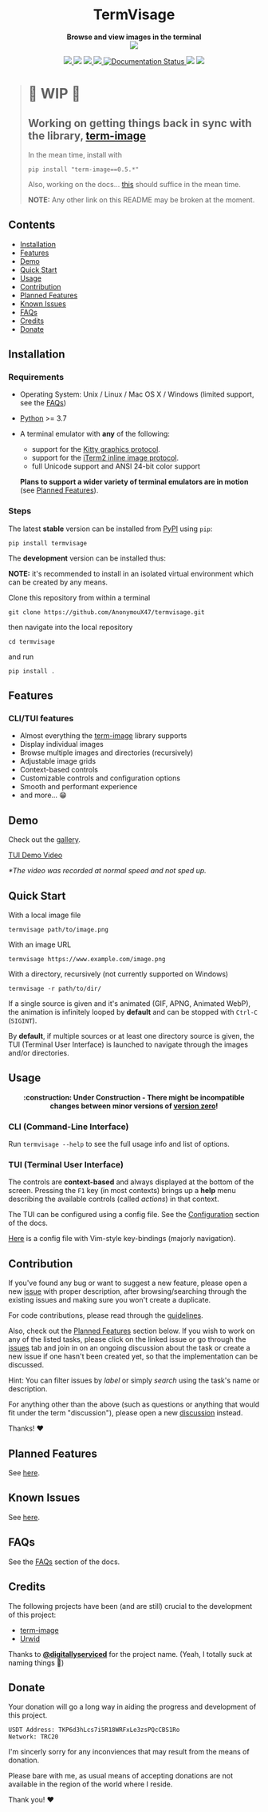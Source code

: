 <div align="center">
<h1><b>TermVisage</b></h1>
<b>Browse and view images in the terminal</b>
<br>
<img src="https://raw.githubusercontent.com/AnonymouX47/termvisage/main/docs/source/resources/tui.png">

<p align="center">
   <a href='https://pypi.org/project/termvisage/'>
      <img src='https://img.shields.io/pypi/v/termvisage.svg'>
   </a>
   <img src="https://static.pepy.tech/badge/termvisage">
   <a href='https://pypi.org/project/termvisage/'>
      <img src='https://img.shields.io/pypi/pyversions/termvisage.svg'>
   </a>
   <a href='https://github.com/psf/black'>
      <img src='https://img.shields.io/badge/code%20style-black-000000.svg'>
   </a>
   <a href='https://termvisage.readthedocs.io/en/latest/?badge=latest'>
      <img src='https://readthedocs.org/projects/termvisage/badge/?version=latest' alt='Documentation Status' />
   </a>
   <img src="https://img.shields.io/github/last-commit/AnonymouX47/termvisage">
   <a href="https://twitter.com/intent/tweet?text=Display%20and%20browse%20images%20in%20the%20the%20terminal&url=https://github.com/AnonymouX47/termvisage&hashtags=developers,images,terminal,python">
      <img src="https://img.shields.io/twitter/url/http/shields.io.svg?style=social">
   </a>
</p>

</div>


> # :construction: WIP :construction:
>
> ## Working on getting things back in sync with the library, [term-image]
>
> In the mean time, install with
> ```shell
> pip install "term-image==0.5.*"
> ```
>
> Also, working on the docs... [this](https://term-image.readthedocs.io/en/v0.5.0/viewer/index.html) should suffice in the mean time.
>
> **NOTE:** Any other link on this README may be broken at the moment.


## Contents
- [Installation](#installation)
- [Features](#features)
- [Demo](#demo)
- [Quick Start](#quick-start)
- [Usage](#usage)
- [Contribution](#contribution)
- [Planned Features](#planned-features)
- [Known Issues](#known-issues)
- [FAQs](#faqs)
- [Credits](#credits)
- [Donate](#donate)


## Installation

### Requirements
- Operating System: Unix / Linux / Mac OS X / Windows (limited support, see the [FAQs](https://termvisage.readthedocs.io/en/latest/faqs.html))
- [Python](https://www.python.org/) >= 3.7
- A terminal emulator with **any** of the following:
  
  - support for the [Kitty graphics protocol](https://sw.kovidgoyal.net/kitty/graphics-protocol/).
  - support for the [iTerm2 inline image protocol](https://iterm2.com/documentation-images.html).
  - full Unicode support and ANSI 24-bit color support

  **Plans to support a wider variety of terminal emulators are in motion** (see [Planned Features](#planned-features)).

### Steps
The latest **stable** version can be installed from [PyPI](https://pypi.python.org/pypi/termvisage) using `pip`:

```shell
pip install termvisage
```

The **development** version can be installed thus:

**NOTE:** it's recommended to install in an isolated virtual environment which can be created by any means.

Clone this repository from within a terminal
```shell
git clone https://github.com/AnonymouX47/termvisage.git
```

then navigate into the local repository
```shell
cd termvisage
```

and run
```shell
pip install .
```


## Features

### CLI/TUI features
- Almost everything the [term-image] library supports
- Display individual images
- Browse multiple images and directories (recursively)
- Adjustable image grids
- Context-based controls
- Customizable controls and configuration options
- Smooth and performant experience
- and more... :grin:


## Demo

Check out the [gallery](https://termvisage.readthedocs.io/en/latest/gallery.html).

[TUI Demo Video](https://user-images.githubusercontent.com/61663146/163809903-e8fb254b-a0aa-4d0d-9fc9-dd676c10b735.mp4)

_\*The video was recorded at normal speed and not sped up._


## Quick Start

With a local image file
```shell
termvisage path/to/image.png
```

With an image URL
```shell
termvisage https://www.example.com/image.png
```

With a directory, recursively (not currently supported on Windows)
```shell
termvisage -r path/to/dir/
```

If a single source is given and it's animated (GIF, APNG, Animated WebP), the animation is infinitely looped by **default** and can be stopped with `Ctrl-C` (`SIGINT`).

By **default**, if multiple sources or at least one directory source is given, the TUI (Terminal User Interface) is launched to navigate through the images and/or directories.


## Usage

<p align="center"><b>
   :construction: Under Construction - There might be incompatible changes between minor versions of <a href='https://semver.org/spec/v2.0.0.html#spec-item-4'>version zero</a>!
</b></p>

### CLI (Command-Line Interface)
Run `termvisage --help` to see the full usage info and list of options.

### TUI (Terminal User Interface)
The controls are **context-based** and always displayed at the bottom of the screen.
Pressing the `F1` key (in most contexts) brings up a **help** menu describing the available controls (called *actions*) in that context.

The TUI can be configured using a config file. See the [Configuration](https://termvisage.readthedocs.io/en/latest/config.html) section of the docs.

[Here](https://github.com/AnonymouX47/termvisage/blob/main/vim-style_config.json) is a config file with Vim-style key-bindings (majorly navigation).


## Contribution

If you've found any bug or want to suggest a new feature, please open a new [issue](https://github.com/AnonymouX47/termvisage/issues) with proper description, after browsing/searching through the existing issues and making sure you won't create a duplicate.

For code contributions, please read through the [guidelines](https://github.com/AnonymouX47/termvisage/blob/main/CONTRIBUTING.md).

Also, check out the [Planned Features](#planned-features) section below.
If you wish to work on any of the listed tasks, please click on the linked issue or go through the [issues](https://github.com/AnonymouX47/termvisage/issues) tab and join in on an ongoing discussion about the task or create a new issue if one hasn't been created yet, so that the implementation can be discussed.

Hint: You can filter issues by *label* or simply *search* using the task's name or description.

For anything other than the above (such as questions or anything that would fit under the term "discussion"), please open a new [discussion](https://github.com/AnonymouX47/termvisage/discussions) instead.

Thanks! :heart:


## Planned Features

See [here](https://termvisage.readthedocs.io/en/latest/planned.html).

## Known Issues

See [here](https://termvisage.readthedocs.io/en/latest/issues.html).

## FAQs

See the [FAQs](https://termvisage.readthedocs.io/en/latest/faqs.html) section of the docs.

## Credits

The following projects have been (and are still) crucial to the development of this project:

- [term-image]
- [Urwid](https://urwid.org)

Thanks to [**@digitallyserviced**](https://github.com/digitallyserviced) for the project name. (Yeah, I totally suck at naming things 🥲)

## Donate

Your donation will go a long way in aiding the progress and development of this project.

```
USDT Address: TKP6d3hLcs7i5R18WRFxLe3zsPQcCBS1Ro
Network: TRC20
```
I'm sincerly sorry for any inconviences that may result from the means of donation.

Please bare with me, as usual means of accepting donations are not available in the region of the world where I reside.

Thank you! :heart:


[term-image]: https://github.com/AnonymouX47/term-image
